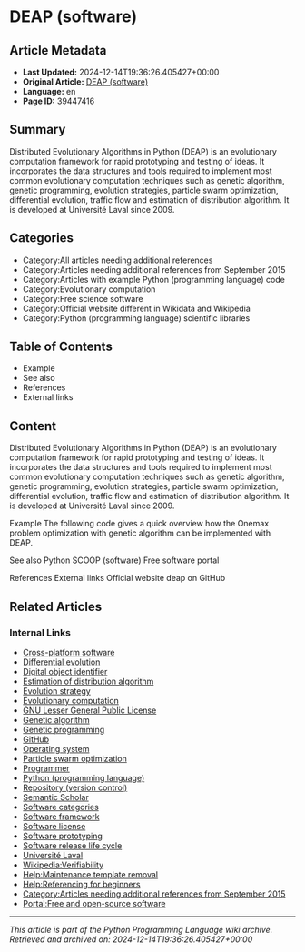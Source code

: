 # DEAP (software)

## Article Metadata

- **Last Updated:** 2024-12-14T19:36:26.405427+00:00
- **Original Article:** [DEAP (software)](https://en.wikipedia.org/wiki/DEAP_(software))
- **Language:** en
- **Page ID:** 39447416

## Summary

Distributed Evolutionary Algorithms in Python (DEAP) is an evolutionary computation framework for rapid prototyping and testing of ideas. It incorporates the data structures and tools required to implement most common evolutionary computation techniques such as genetic algorithm, genetic programming, evolution strategies, particle swarm optimization, differential evolution, traffic flow and estimation of distribution algorithm. It is developed at Université Laval since 2009.

## Categories

- Category:All articles needing additional references
- Category:Articles needing additional references from September 2015
- Category:Articles with example Python (programming language) code
- Category:Evolutionary computation
- Category:Free science software
- Category:Official website different in Wikidata and Wikipedia
- Category:Python (programming language) scientific libraries

## Table of Contents

- Example
- See also
- References
- External links

## Content

Distributed Evolutionary Algorithms in Python (DEAP) is an evolutionary computation framework for rapid prototyping and testing of ideas. It incorporates the data structures and tools required to implement most common evolutionary computation techniques such as genetic algorithm, genetic programming, evolution strategies, particle swarm optimization, differential evolution, traffic flow and estimation of distribution algorithm. It is developed at Université Laval since 2009.

Example
The following code gives a quick overview how the Onemax problem optimization with genetic algorithm can be implemented with DEAP.

See also
Python SCOOP (software)
 Free software portal

References
External links
Official website
deap on GitHub

## Related Articles

### Internal Links

- [Cross-platform software](https://en.wikipedia.org/wiki/Cross-platform_software)
- [Differential evolution](https://en.wikipedia.org/wiki/Differential_evolution)
- [Digital object identifier](https://en.wikipedia.org/wiki/Digital_object_identifier)
- [Estimation of distribution algorithm](https://en.wikipedia.org/wiki/Estimation_of_distribution_algorithm)
- [Evolution strategy](https://en.wikipedia.org/wiki/Evolution_strategy)
- [Evolutionary computation](https://en.wikipedia.org/wiki/Evolutionary_computation)
- [GNU Lesser General Public License](https://en.wikipedia.org/wiki/GNU_Lesser_General_Public_License)
- [Genetic algorithm](https://en.wikipedia.org/wiki/Genetic_algorithm)
- [Genetic programming](https://en.wikipedia.org/wiki/Genetic_programming)
- [GitHub](https://en.wikipedia.org/wiki/GitHub)
- [Operating system](https://en.wikipedia.org/wiki/Operating_system)
- [Particle swarm optimization](https://en.wikipedia.org/wiki/Particle_swarm_optimization)
- [Programmer](https://en.wikipedia.org/wiki/Programmer)
- [Python (programming language)](https://en.wikipedia.org/wiki/Python_(programming_language))
- [Repository (version control)](https://en.wikipedia.org/wiki/Repository_(version_control))
- [Semantic Scholar](https://en.wikipedia.org/wiki/Semantic_Scholar)
- [Software categories](https://en.wikipedia.org/wiki/Software_categories)
- [Software framework](https://en.wikipedia.org/wiki/Software_framework)
- [Software license](https://en.wikipedia.org/wiki/Software_license)
- [Software prototyping](https://en.wikipedia.org/wiki/Software_prototyping)
- [Software release life cycle](https://en.wikipedia.org/wiki/Software_release_life_cycle)
- [Université Laval](https://en.wikipedia.org/wiki/Universit%C3%A9_Laval)
- [Wikipedia:Verifiability](https://en.wikipedia.org/wiki/Wikipedia:Verifiability)
- [Help:Maintenance template removal](https://en.wikipedia.org/wiki/Help:Maintenance_template_removal)
- [Help:Referencing for beginners](https://en.wikipedia.org/wiki/Help:Referencing_for_beginners)
- [Category:Articles needing additional references from September 2015](https://en.wikipedia.org/wiki/Category:Articles_needing_additional_references_from_September_2015)
- [Portal:Free and open-source software](https://en.wikipedia.org/wiki/Portal:Free_and_open-source_software)

---
_This article is part of the Python Programming Language wiki archive._
_Retrieved and archived on: 2024-12-14T19:36:26.405427+00:00_